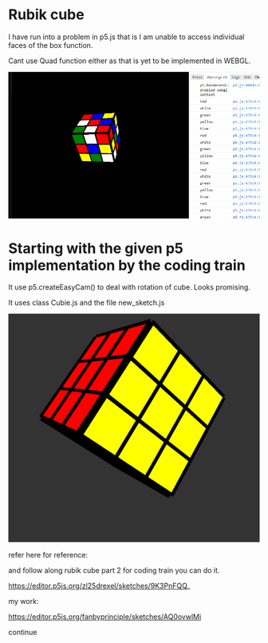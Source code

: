 # Rubik cube


I have run into a problem in p5.js that is I am unable to access individual faces of the box function.

Cant use Quad function either as that is yet to be implemented in WEBGL.

!['cube'](RUBIK.gif)


# Starting with the given p5 implementation by the coding train

It use p5.createEasyCam() to deal with rotation of cube. Looks promising.

It uses class Cubie.js
and the file new_sketch.js

![](cubie.gif)

refer here for reference:

and follow along rubik cube part 2 for coding train you can do it.

https://editor.p5js.org/zl25drexel/sketches/9K3PnFQQ_

my work:

https://editor.p5js.org/fanbyprinciple/sketches/AQ0ovwlMj

continue